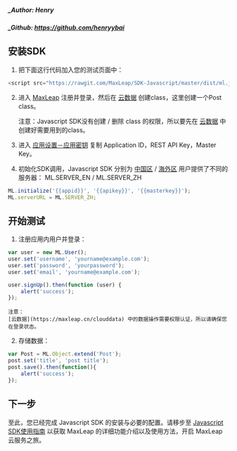 ##### _Author: Henry
##### _Github: https://github.com/henryybai

## 安装SDK

1. 把下面这行代码加入您的测试页面中：

```javascript
<script src="https://rawgit.com/MaxLeap/SDK-Javascript/master/dist/ml.js"></script>
```

2. 进入 [MaxLeap](https://maxleap.cn) 注册并登录，然后在 [云数据](https://maxleap.cn/clouddata) 创建class，这里创建一个Post class。
	
	注意：Javascript SDK没有创建 / 删除 class 的权限，所以要先在 [云数据](https://maxleap.cn/clouddata) 中创建好需要用到的class。
	   

3. 进入 [应用设置－应用密钥](https://maxleap.cn/settings#application) 复制 Application ID，REST API Key，Master Key。
 
4. 初始化SDK调用，Javascript SDK 分别为 [中国区](https://maxleap.cn) / [海外区](https://maxleap.com) 用户提供了不同的服务器： ML.SERVER_EN / ML.SERVER_ZH

```javascript
ML.initialize('{{appid}}', '{{apikey}}', '{{masterkey}}');
ML.serverURL = ML.SERVER_ZH;
```

## 开始测试

1. 注册应用内用户并登录：

```javascript
var user = new ML.User();
user.set('username', 'yourname@example.com');
user.set('password', 'yourpassword');
user.set('email', 'yourname@example.com');

user.signUp().then(function (user) {
	alert('success');
});
```

	注意：
	[云数据](https://maxleap.cn/clouddata) 中的数据操作需要权限认证，所以请确保您在登录状态。

2.  存储数据：
　	
```javascript
var Post = ML.Object.extend('Post');
post.set('title', 'post title');
post.save().then(function(){
	alert('success');
});
```
	
## 下一步

至此，您已经完成 Javascript SDK 的安装与必要的配置。请移步至 [Javascript SDK使用指南](ML_DOCS_GUIDE_LINK_PLACEHOLDER_JAVASCRIPT) 以获取 MaxLeap 的详细功能介绍以及使用方法，开启 MaxLeap 云服务之旅。	
	